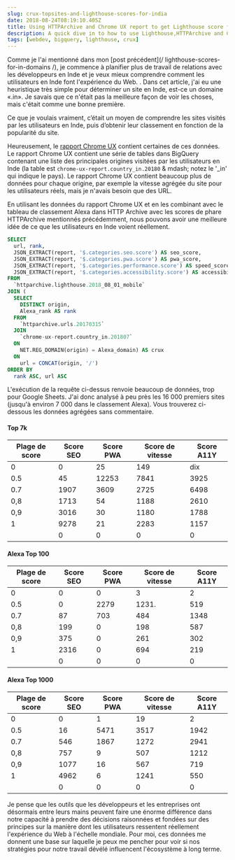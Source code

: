 ```yaml
---
slug: crux-topsites-and-lighthouse-scores-for-india
date: 2018-08-24T08:19:10.405Z
title: Using HTTPArchive and Chrome UX report to get Lighthouse score for top visited sites in India.
description: A quick dive in to how to use Lighthouse,HTTPArchive and Chrome UX report to try and understand how users in a country might experience the web.
tags: [webdev, bigquery, lighthouse, crux]
---
```



Comme je l'ai mentionné dans mon [post précédent](/ lighthouse-scores-for-in-domains /), je commence à planifier plus de travail de relations avec les développeurs en Inde et je veux mieux comprendre comment les utilisateurs en Inde font l'expérience du Web. . Dans cet article, j'ai eu une heuristique très simple pour déterminer un site en Inde, est-ce un domaine «.in». Je savais que ce n'était pas la meilleure façon de voir les choses, mais c'était comme une bonne première.

Ce que je voulais vraiment, c’était un moyen de comprendre les sites visités par les utilisateurs en Inde, puis d’obtenir leur classement en fonction de la popularité du site.

Heureusement, le [rapport Chrome UX](https://developers.google.com/web/tools/chrome-user-experience-report/) contient certaines de ces données. Le rapport Chrome UX contient une série de tables dans BigQuery contenant une liste des principales origines visitées par les utilisateurs en Inde (la table est `chrome-ux-report.country_in.20180` & mdash; notez le '_in' qui indique le pays). Le rapport Chrome UX contient beaucoup plus de données pour chaque origine, par exemple la vitesse agrégée du site pour les utilisateurs réels, mais je n'avais besoin que des URL.

En utilisant les données du rapport Chrome UX et en les combinant avec le tableau de classement Alexa dans HTTP Archive avec les scores de phare HTTPArchive mentionnés précédemment, nous pouvons avoir une meilleure idée de ce que les utilisateurs en Inde voient réellement.




```sql
SELECT
  url, rank,
  JSON_EXTRACT(report, '$.categories.seo.score') AS seo_score,
  JSON_EXTRACT(report, '$.categories.pwa.score') AS pwa_score,
  JSON_EXTRACT(report, '$.categories.performance.score') AS speed_score,
  JSON_EXTRACT(report, '$.categories.accessibility.score') AS accessibility_score
FROM
  `httparchive.lighthouse.2018_08_01_mobile`
JOIN (
  SELECT
    DISTINCT origin,
    Alexa_rank AS rank
  FROM
    `httparchive.urls.20170315`
  JOIN
    `chrome-ux-report.country_in.201807`
  ON
    NET.REG_DOMAIN(origin) = Alexa_domain) AS crux
  ON
    url = CONCAT(origin, '/')
ORDER BY
  rank ASC, url ASC
```


L'exécution de la requête ci-dessus renvoie beaucoup de données, trop pour Google Sheets. J'ai donc analysé à peu près les 16 000 premiers sites (jusqu'à environ 7 000 dans le classement Alexa). Vous trouverez ci-dessous les données agrégées sans commentaire.

#### Top 7k

<table><thead><th> Plage de score </th><th> Score SEO </th><th> Score PWA </th><th> Score de vitesse </th><th> Score A11Y </th></thead><tbody><tr><td> 0 </td><td> 0 </td><td> 25 </td><td> 149 </td><td> dix </td></tr><tr><td> 0.5 </td><td> 45 </td><td> 12253 </td><td> 7841 </td><td> 3925 </td></tr><tr><td> 0.7 </td><td> 1907 </td><td> 3609 </td><td> 2725 </td><td> 6498 </td></tr><tr><td> 0,8 </td><td> 1713 </td><td> 54 </td><td> 1188 </td><td> 2610 </td></tr><tr><td> 0,9 </td><td> 3016 </td><td> 30 </td><td> 1180 </td><td> 1788 </td></tr><tr><td> 1 </td><td> 9278 </td><td> 21 </td><td> 2283 </td><td> 1157 </td></tr><tr><td></td><td> 0 </td><td> 0 </td><td> 0 </td><td> 0 </td></tr></tbody></table>

#### Alexa Top 100

<table><thead><th> Plage de score </th><th> Score SEO </th><th> Score PWA </th><th> Score de vitesse </th><th> Score A11Y </th></thead><tbody><tr><td> 0 </td><td> 0 </td><td> 0 </td><td> 3 </td><td> 2 </td></tr><tr><td> 0.5 </td><td> 0 </td><td> 2279 </td><td> 1231. </td><td> 519 </td></tr><tr><td> 0.7 </td><td> 87 </td><td> 703 </td><td> 484 </td><td> 1348 </td></tr><tr><td> 0,8 </td><td> 199 </td><td> 0 </td><td> 198 </td><td> 587 </td></tr><tr><td> 0,9 </td><td> 375 </td><td> 0 </td><td> 261 </td><td> 302 </td></tr><tr><td> 1 </td><td> 2316 </td><td> 0 </td><td> 694 </td><td> 219 </td></tr><tr><td></td><td> 0 </td><td> 0 </td><td> 0 </td><td> 0 </td></tr></tbody></table>

#### Alexa Top 1000

<table><thead><th> Plage de score </th><th> Score SEO </th><th> Score PWA </th><th> Score de vitesse </th><th> Score A11Y </th></thead><tbody><tr><td> 0 </td><td> 0 </td><td> 1 </td><td> 19 </td><td> 2 </td></tr><tr><td> 0.5 </td><td> 16 </td><td> 5471 </td><td> 3517 </td><td> 1942 </td></tr><tr><td> 0.7 </td><td> 546 </td><td> 1867 </td><td> 1272 </td><td> 2941 </td></tr><tr><td> 0,8 </td><td> 757 </td><td> 9 </td><td> 507 </td><td> 1212 </td></tr><tr><td> 0,9 </td><td> 1077 </td><td> 16 </td><td> 567 </td><td> 719 </td></tr><tr><td> 1 </td><td> 4962 </td><td> 6 </td><td> 1241 </td><td> 550 </td></tr><tr><td></td><td> 0 </td><td> 0 </td><td> 0 </td><td> 0 </td></tr></tbody></table>

Je pense que les outils que les développeurs et les entreprises ont désormais entre leurs mains peuvent faire une énorme différence dans notre capacité à prendre des décisions raisonnées et fondées sur des principes sur la manière dont les utilisateurs ressentent réellement l'expérience du Web à l'échelle mondiale. Pour moi, ces données me donnent une base sur laquelle je peux me pencher pour voir si nos stratégies pour notre travail dévélé influencent l'écosystème à long terme.